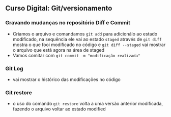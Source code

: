 ## Curso Digital: Git/versionamento

### Gravando mudanças no repositório Diff e Commit

- Criamos o arquivo e comandamos `git add` para adicionálo ao estado modificado, na sequência ele vai ao estado `staged` através de `git diff` mostra o que fooi modificado no código e `git diff --staged` vai mostrar o arquivo que está agora na área de staged
- Vamos comitar com `git commit -m "modificação realizada"`

### Git Log
- vai mostrar o histórico das modificações no código

### Git restore
- o uso do comando `git restore` volta a uma versão anterior modificada, fazendo o arquivo voltar ao estado modified

